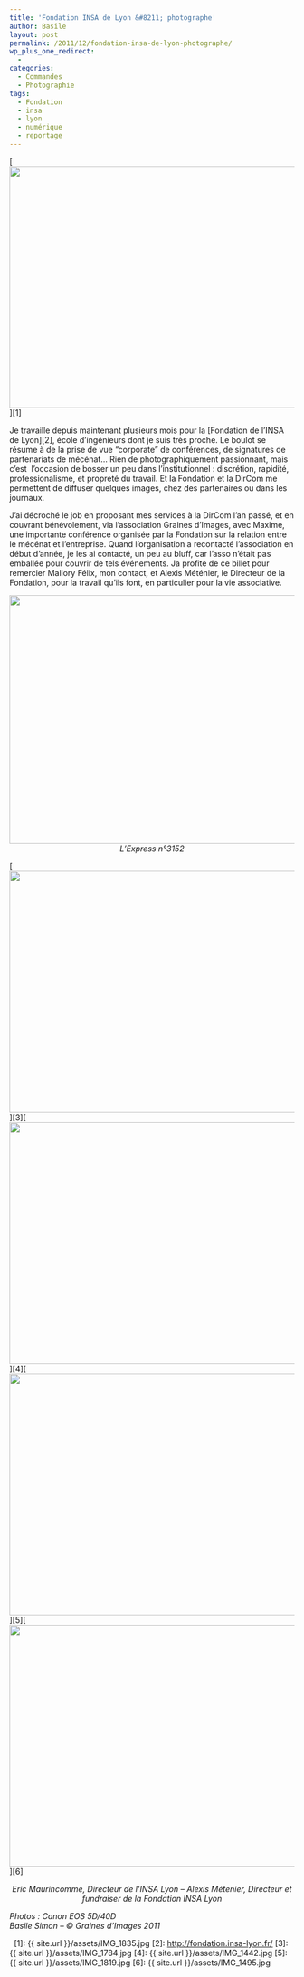 ```yaml
---
title: 'Fondation INSA de Lyon &#8211; photographe'
author: Basile
layout: post
permalink: /2011/12/fondation-insa-de-lyon-photographe/
wp_plus_one_redirect:
  -
categories:
  - Commandes
  - Photographie
tags:
  - Fondation
  - insa
  - lyon
  - numérique
  - reportage
---
```

[<img class="aligncenter size-full wp-image-384" title="IMG_1835" src="{{ site.url }}/assets/IMG_1835.jpg" alt="" width="640" height="427" />][1]

Je travaille depuis maintenant plusieurs mois pour la [Fondation de l&#8217;INSA de Lyon][2], école d&#8217;ingénieurs dont je suis très proche.
Le boulot se résume à de la prise de vue &#8220;corporate&#8221; de conférences, de signatures de partenariats de mécénat&#8230; Rien de photographiquement passionnant, mais c&#8217;est  l&#8217;occasion de bosser un peu dans l&#8217;institutionnel : discrétion, rapidité, professionalisme, et propreté du travail.
Et la Fondation et la DirCom me permettent de diffuser quelques images, chez des partenaires ou dans les journaux.

J&#8217;ai décroché le job en proposant mes services à la DirCom l&#8217;an passé, et en couvrant bénévolement, via l&#8217;association Graines d&#8217;Images, avec Maxime, une importante conférence organisée par la Fondation sur la relation entre le mécénat et l&#8217;entreprise. Quand l&#8217;organisation a recontacté l&#8217;association en début d&#8217;année, je les ai contacté, un peu au bluff, car l&#8217;asso n&#8217;était pas emballée pour couvrir de tels événements.
Ja profite de ce billet pour remercier Mallory Félix, mon contact, et Alexis Méténier, le Directeur de la Fondation, pour la travail qu&#8217;ils font, en particulier pour la vie associative.

<p style="text-align: center;">
  <img class="aligncenter size-full wp-image-392" title="sc00003d20" src="{{ site.url }}/assets/sc00003d20.jpg" alt="" width="640" height="439" /><em>L&#8217;Express n°3152</em>
</p>

[<img class="aligncenter size-full wp-image-388" title="IMG_1784" src="{{ site.url }}/assets/IMG_1784.jpg" alt="" width="640" height="427" />][3][<img class="aligncenter size-full wp-image-387" title="IMG_1442" src="{{ site.url }}/assets/IMG_1442.jpg" alt="" width="640" height="427" />][4][<img class="aligncenter size-full wp-image-386" title="IMG_1819" src="{{ site.url }}/assets/IMG_1819.jpg" alt="" width="640" height="427" />][5][<img class="aligncenter size-full wp-image-385" title="IMG_1495" src="{{ site.url }}/assets/IMG_1495.jpg" alt="" width="640" height="427" />][6]

<p style="text-align: center;">
  <em>Eric Maurincomme, Directeur de l&#8217;INSA Lyon &#8211; Alexis Métenier, Directeur et fundraiser de la Fondation INSA Lyon</em><a href="{{ site.url }}/assets/IMG_1495.jpg"></p> <p>
    </a>
  </p>

  <p>
    <em>Photos : Canon EOS 5D/40D</em><br /> <em>Basile Simon – © Graines d’Images 2011</em>
  </p>

  <div class="wp_plus_one_button" style="margin: 0 8px 8px 0; float:left; ">
    <g:plusone count="false" href="http://blog.basilesimon.fr/2011/12/fondation-insa-de-lyon-photographe/" callback="wp_plus_one_handler"></g:plusone>
  </div>

 [1]: {{ site.url }}/assets/IMG_1835.jpg
 [2]: http://fondation.insa-lyon.fr/
 [3]: {{ site.url }}/assets/IMG_1784.jpg
 [4]: {{ site.url }}/assets/IMG_1442.jpg
 [5]: {{ site.url }}/assets/IMG_1819.jpg
 [6]: {{ site.url }}/assets/IMG_1495.jpg
